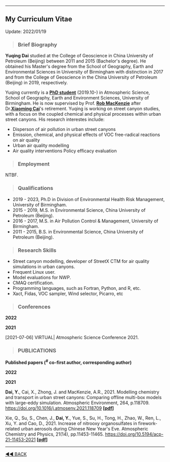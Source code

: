 ﻿---

## My Curriculum Vitae

Update: 2022/01/19

> ### Brief Biography

**Yuqing Dai** studied at the College of Geoscience in China University of Petroleum (Beijing) between 2011 and 2015 (Bachelor's degree). He obtained his Master's degree from the School of Geography, Earth and Environmental Sciences in University of Birmingham with distinction in 2017 and from the College of Geoscience in the China University of Petroleum (Beijing) in 2019, respectively.

Yuqing currently is a <span style="color:blue">**[PhD student](https://www.researchgate.net/profile/Yuqing-Dai)**</span> (2019.10-) in Atmospheric Science, School of Geography, Earth and Environment Sciences, University of Birmingham. He is now supervised by Prof. **[Rob MacKenzie](https://www.birmingham.ac.uk/staff/profiles/gees/mackenzie-rob.aspx)** after Dr.**[Xiaoming Cai](https://www.researchgate.net/profile/Xiaoming-Cai)**'s retirement. Yuqing is working on street canyon studies, with a focus on the coupled chemical and physical processes within urban street canyons. His research interestes include:

- Disperson of air pollution in urban street canyons
- Emission, chemical, and physical effects of VOC free-radical reactions on air quality
- Urban air quality modelling
- Air quality interventions Policy efficacy evaluation

> ### Employment

NTBF.

> ### Qualifications

- 2019 - 2023, Ph.D in Division of Environmental Health Risk Management, University of Birmingham.
- 2015 - 2019, M.S. in Environmental Science, China University of Petroleum (Beijing).
- 2016 - 2017, M.S. in Air Pollution Control & Management, University of Birmingham.
- 2011 - 2015, B.S. in Environmental Science, China University of Petroleum (Beijing).

> ### Research Skills

* Street canyon modelling, developer of StreetX CTM for air quality simulations in urban canyons.
* Frequent Linux user. 
* Model evaluations for NWP.
* CMAQ certification.
* Programming languages, such as Fortran, Python, and R, etc.
* Xact, Fidas, VOC sampler, Wind selector, Picarro, etc

> ### Conferences

**2022**


**2021**

[2021-07-06] VIRTUAL| Atmospheric Science Conference 2021.

> ### PUBLICATIONS

 **Published papers (<sup>#</sup> co-first author, <sup></sup> corresponding author)** <span id="badgeCont131"><script type="text/javascript" src="https://publons.com/mashlets/?el=badgeCont131&rid=AAC-1565-2022&size=small"></script></span>

 **2022**

 **2021**

  **Dai, Y.**, Cai, X., Zhong, J. and MacKenzie, A.R., 2021. Modelling chemistry and transport in urban street canyons: Comparing offline multi-box models with large-eddy simulation. Atmospheric Environment, 264, p.118709. <https://doi.org/10.1016/j.atmosenv.2021.118709> **[[pdf](/static/papers/2021_model_cnt_AE.pdf)]**

  Xie, Q., Su, S., Chen, J., **Dai, Y.**, Yue, S., Su, H., Tong, H., Zhao, W., Ren, L., Xu, Y. and Cao, D., 2021. Increase of nitrooxy organosulfates in firework-related urban aerosols during Chinese New Year's Eve. Atmospheric Chemistry and Physics, 21(14), pp.11453-11465. <https://doi.org/10.5194/acp-21-11453-2021> **[[pdf](/static/papers/2021_nos_CNY_acp.pdf)]**

---
[◄◄ BACK](https://yuqingdai.xyz/#/README?id=publications)